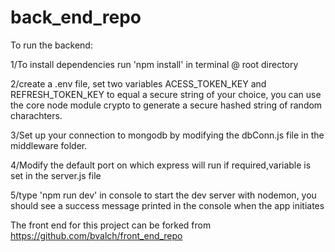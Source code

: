 # back_end_repo

To run the backend:

1/To install dependencies run 'npm install' in terminal @ root directory

2/create a .env file, set two variables ACESS_TOKEN_KEY and REFRESH_TOKEN_KEY to equal a secure string of your choice, you can use the core node module crypto to generate a secure hashed string of random charachters.

3/Set up your connection to mongodb by modifying the dbConn.js file in the middleware folder.

4/Modify the default port on which express will run if required,variable is set in the server.js file

5/type 'npm run dev' in console to start the dev server with nodemon, you should see a success message printed in the console when the app initiates

The front end for this project can be forked from 
https://github.com/bvalch/front_end_repo
